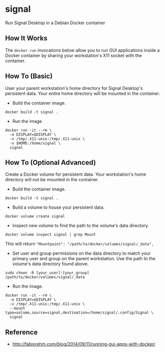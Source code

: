 # signal

Run Signal Desktop in a Debian Docker container

## How It Works

The `docker run` invocations below allow you to run GUI applications inside a Docker container by sharing your workstation's X11 socket with the container.

## How To (Basic)

User your parent workstation's home directory for Signal Desktop's persistent data.  Your entire home directory will be mounted in the container.

* Build the container image.

```
docker build -t signal .
```

* Run the image.

```
docker run -it --rm \
  -e DISPLAY=$DISPLAY \
  -v /tmp/.X11-unix:/tmp/.X11-unix \
  -v $HOME:/home/signal \
  signal
```

## How To (Optional Advanced)

Create a Docker volume for persistent data.  Your workstation's home directory will not be mounted in the container.

* Build the container image.

```
docker build -t signal .
```

* Build a volume to house your persistent data.

```
docker volume create signal
```

* Inspect new volume to find the path to the volume's data directory.

```
docker volume inspect signal | grep Mount
```

This will return `"Mountpoint": "/path/to/docker/volumes/signal/_data",`

* Set user and group permissions on the data directory to match your primary user and group on the parent workstation.  Use the path to the volume's data directory found above.

```
sudo chown -R [your_user]:[your_group] /path/to/docker/volumes/signal/_data
```

* Run the image.

```
docker run -it --rm \
  -e DISPLAY=$DISPLAY \
  -v /tmp/.X11-unix:/tmp/.X11-unix \
  --mount type=volume,source=signal,destination=/home/signal/.config/Signal \
  signal
```

## Reference

* http://fabiorehm.com/blog/2014/09/11/running-gui-apps-with-docker/
